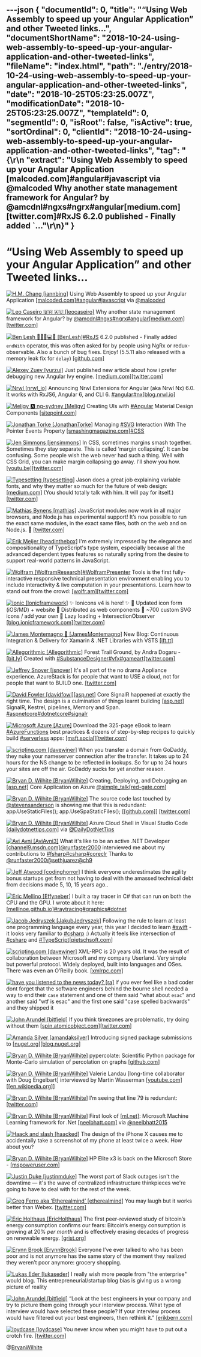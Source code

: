 ---json
{
  "documentId": 0,
  "title": "“Using Web Assembly to speed up your Angular Application” and other Tweeted links…",
  "documentShortName": "2018-10-24-using-web-assembly-to-speed-up-your-angular-application-and-other-tweeted-links",
  "fileName": "index.html",
  "path": "./entry/2018-10-24-using-web-assembly-to-speed-up-your-angular-application-and-other-tweeted-links",
  "date": "2018-10-25T05:23:25.007Z",
  "modificationDate": "2018-10-25T05:23:25.007Z",
  "templateId": 0,
  "segmentId": 0,
  "isRoot": false,
  "isActive": true,
  "sortOrdinal": 0,
  "clientId": "2018-10-24-using-web-assembly-to-speed-up-your-angular-application-and-other-tweeted-links",
  "tag": "{\r\n  \"extract\": \"Using Web Assembly to speed up your Angular Application [malcoded.com]#angular#javascript via @malcoded       Why another state management framework for Angular? by @amcdnl#ngxs#ngrx#angular[medium.com][twitter.com]#RxJS 6.2.0 published - Finally added `...\"\r\n}"
}
---

# “Using Web Assembly to speed up your Angular Application” and other Tweeted links…

[<img alt="H.M. Chang [iannbing]" src="https://songhay.blob.core.windows.net:443/shared-social-twitter/iannbing.jpg">](null) Using Web Assembly to speed up your Angular Application [[malcoded.com]](https://malcoded.com/posts/web-assembly-angular)[#angular](http://twitter.com/search?q='%23angular)[#javascript](http://twitter.com/search?q='%23javascript) via [@malcoded](http://twitter.com/@malcoded)

[<img alt="Leo Caseiro 🇧🇷 🇦🇺 [leocaseiro]" src="https://songhay.blob.core.windows.net:443/shared-social-twitter/leocaseiro.jpg">](http://leocaseiro.com/) Why another state management framework for Angular? by [@amcdnl](http://twitter.com/@amcdnl)[#ngxs](http://twitter.com/search?q='%23ngxs)[#ngrx](http://twitter.com/search?q='%23ngrx)[#angular](http://twitter.com/search?q='%23angular)[[medium.com]](https://medium.com/@amcdnl/why-another-state-management-framework-for-angular-b4b4c19ef664)[[twitter.com]](https://twitter.com/leocaseiro/status/998336973407444992/photo/1)

[<img alt="Ben Lesh 🧢🏋️‍♂️💻🎨 [BenLesh]" src="https://songhay.blob.core.windows.net:443/shared-social-twitter/BenLesh.jpg">](https://medium.com/@benlesh)[#RxJS](http://twitter.com/search?q='%23RxJS) 6.2.0 published - Finally added `endWith` operator, this was often asked for by people using NgRx or redux-observable. Also a bunch of bug fixes. Enjoy! (5.5.11 also released with a memory leak fix for `delay`) [[github.com]](https://github.com/ReactiveX/rxjs/blob/master/CHANGELOG.md#620-2018-05-22)

[<img alt="Alexey Zuev [yurzui]" src="https://songhay.blob.core.windows.net:443/shared-social-twitter/yurzui.jpg">](https://ng-run.com/) Just published new article about how i prefer debugging new Angular Ivy engine. [[medium.com]](https://medium.com/@a.yurich.zuev/angular-ivy-change-detection-execution-are-you-prepared-ab68d4231f2c)[[twitter.com]](https://twitter.com/yurzui/status/997940266005860353/photo/1)

[<img alt="Nrwl [nrwl_io]" src="https://songhay.blob.core.windows.net:443/shared-social-twitter/nrwl_io.jpg">](https://nrwl.io/) Announcing Nrwl Extensions for Angular (aka Nrwl Nx) 6.0. It works with RxJS6, Angular 6, and CLI 6. [#angular](http://twitter.com/search?q='%23angular)[#nx](http://twitter.com/search?q='%23nx)[[blog.nrwl.io]](https://blog.nrwl.io/announcing-nrwl-nx-6-0-29b963d87d8e)

[<img alt="Meligy 🅰️ ng-sydney [Meligy]" src="https://songhay.blob.core.windows.net:443/shared-social-twitter/Meligy.jpeg">](https://www.gurustop.net/) Creating UIs with [#Angular](http://twitter.com/search?q='%23Angular) Material Design Components [[sitepoint.com]](https://www.sitepoint.com/angular-material-design-components/)

[<img alt="Jonathan Torke [JonathanTorke]" src="https://songhay.blob.core.windows.net:443/shared-social-twitter/JonathanTorke.jpg">](https://pixeltuner.de/impressum) Managing [#SVG](http://twitter.com/search?q='%23SVG) Interaction With The Pointer Events Property [[smashingmagazine.com]](https://www.smashingmagazine.com/2018/05/svg-interaction-pointer-events-property/)[#CSS](http://twitter.com/search?q='%23CSS)

[<img alt="Jen Simmons [jensimmons]" src="https://songhay.blob.core.windows.net:443/shared-social-twitter/jensimmons.jpg">](http://youtube.com/layoutland) In CSS, sometimes margins smash together. Sometimes they stay separate. This is called ‘margin collapsing’. It can be confusing. Some people wish the web never had such a thing. Well with CSS Grid, you can make margin collapsing go away. I’ll show you how. [[youtu.be]](https://youtu.be/jfHNzL5h1Aw)[[twitter.com]](https://twitter.com/jensimmons/status/998942436289368070/video/1)

[<img alt="Typesetting [typesetting]" src="https://songhay.blob.core.windows.net:443/shared-social-twitter/typesetting.jpg">](http://flexibletypesetting.com/) Jason does a great job explaining variable fonts, and why they matter so much for the future of web design: [[medium.com]](https://medium.com/@jpamental/the-evolution-of-typography-with-variable-fonts-7cd0078b5ceb) (You should totally talk with him. It will pay for itself.) [[twitter.com]](https://twitter.com/jpamental/status/997684783999307776)

[<img alt="Mathias Bynens [mathias]" src="https://songhay.blob.core.windows.net:443/shared-social-twitter/mathias.jpg">](https://mathiasbynens.be/) JavaScript modules now work in all major browsers, and Node.js has experimental support! It’s now possible to run the exact same modules, in the exact same files, both on the web and on Node.js. 🤯 [[twitter.com]](https://twitter.com/mathias/status/996133744917409792/photo/1)

[<img alt="Erik Meijer [headinthebox]" src="https://songhay.blob.core.windows.net:443/shared-social-twitter/headinthebox.jpeg">](http://en.wikipedia.org/wiki/Erik_Meijer_(computer_scientist)) I'm extremely impressed by the elegance and compositionality of TypeScript's type system, especially because all the advanced dependent types features so naturally spring from the desire to support real-world patterns in JavaScript.

[<img alt="Wolfram [WolframResearch]" src="https://songhay.blob.core.windows.net:443/shared-social-twitter/WolframResearch.png">](http://www.wolfram.com/)[#WolframPresenter](http://twitter.com/search?q='%23WolframPresenter) Tools is the first fully-interactive responsive technical presentation environment enabling you to include interactivity & live computation in your presentations. Learn how to stand out from the crowd: [[wolfr.am]](https://wolfr.am/tZQIP5zQ)[[twitter.com]](https://twitter.com/WolframResearch/status/997478921313628160/photo/1)

[<img alt="ionic [Ionicframework]" src="https://songhay.blob.core.windows.net:443/shared-social-twitter/Ionicframework.jpg">](http://ionicframework.com/) ✨ Ionicons v4 is here! ✨ 🔹 Updated icon form (iOS/MD) + website 🔹 Distributed as web components 🔹 ~700 custom SVG icons / add your own 🔹 Lazy loading + IntersectionObserver [[blog.ionicframework.com]](https://blog.ionicframework.com/announcing-ionicons-v4/)[[twitter.com]](https://twitter.com/Ionicframework/status/998652834177601536/video/1)

[<img alt="James Montemagno 🙈 [JamesMontemagno]" src="https://songhay.blob.core.windows.net:443/shared-social-twitter/JamesMontemagno.jpg">](http://montemagno.com/) New Blog: Continuous Integration & Delivery for Xamarin & .NET Libraries with VSTS [[ift.tt]](https://ift.tt/2IDQ66B)

[<img alt="Allegorithmic [Allegorithmic]" src="https://songhay.blob.core.windows.net:443/shared-social-twitter/Allegorithmic.jpg">](http://www.allegorithmic.com/) Forest Trail Ground, by Andra Dogaru - [[bit.ly]](http://bit.ly/2KQYZXR) Created with [#SubstanceDesigner](http://twitter.com/search?q='%23SubstanceDesigner)[#vfx](http://twitter.com/search?q='%23vfx)[#gameart](http://twitter.com/search?q='%23gameart)[[twitter.com]](https://twitter.com/Allegorithmic/status/998235656395599872/photo/1)

[<img alt="Jeffrey Snover [jsnover]" src="https://songhay.blob.core.windows.net:443/shared-social-twitter/jsnover.jpg">](http://jsnover.com/) It's all part of the no drama Appliance experience. AzureStack is for people that want to USE a cloud, not for people that want to BUILD one. [[twitter.com]](https://twitter.com/Darmour_MSFT/status/998896003016097792)

[<img alt="David Fowler [davidfowl]" src="https://songhay.blob.core.windows.net:443/shared-social-twitter/davidfowl.jpeg">](http://davidfowl.com/)[[asp.net]](http://ASP.NET) Core SignalR happened at exactly the right time. The design is a culmination of things learnt building [[asp.net]](http://ASP.NET) SignalR, Kestrel, pipelines, Memory and Span. [#aspnetcore](http://twitter.com/search?q='%23aspnetcore)[#dotnetcore](http://twitter.com/search?q='%23dotnetcore)[#signalr](http://twitter.com/search?q='%23signalr)

[<img alt="Microsoft Azure [Azure]" src="https://songhay.blob.core.windows.net:443/shared-social-twitter/Azure.jpg">](http://azure.microsoft.com/) Download the 325-page eBook to learn [#AzureFunctions](http://twitter.com/search?q='%23AzureFunctions) best practices & dozens of step-by-step recipes to quickly build [#serverless](http://twitter.com/search?q='%23serverless) apps: [[msft.social]](http://msft.social/TpYHNP)[[twitter.com]](https://twitter.com/Azure/status/998849749091606528/photo/1)

[<img alt="scripting.com [davewiner]" src="https://songhay.blob.core.windows.net:443/shared-social-twitter/davewiner.jpg">](http://scripting.com/) When you transfer a domain from GoDaddy, they nuke your nameserver connection after the transfer. It takes up to 24 hours for the NS change to be reflected in lookups. So for up to 24 hours your sites are off the air. GoDaddy sucks for yet another reason.

[<img alt="Bryan D. Wilhite [BryanWilhite]" src="https://songhay.blob.core.windows.net:443/shared-social-twitter/BryanWilhite.jpeg">](http://songhayblog.azurewebsites.net/) Creating, Deploying, and Debugging an [[asp.net]](http://ASP.NET) Core Application on Azure [@simple_talk](http://twitter.com/@simple_talk)[[red-gate.com]](https://www.red-gate.com/simple-talk/cloud/cloud-development/creating-deploying-and-debugging-an-asp-net-core-application-on-azure/)

[<img alt="Bryan D. Wilhite [BryanWilhite]" src="https://songhay.blob.core.windows.net:443/shared-social-twitter/BryanWilhite.jpeg">](http://songhayblog.azurewebsites.net/) The source code last touched by [@stevensanderson](http://twitter.com/@stevensanderson) is showing me that this is redundant: app.UseStaticFiles(); app.UseSpaStaticFiles(); [[[github.com]](https://github.com/aspnet/JavaScriptServices/blob/15d2f5a898da584433e38c82d5b09c375d9f87b7/src/Microsoft.AspNetCore.SpaServices.Extensions/StaticFiles/SpaStaticFilesExtensions.cs)] [[twitter.com]](https://twitter.com/BryanWilhite/status/997608506806042624/photo/1)

[<img alt="Bryan D. Wilhite [BryanWilhite]" src="https://songhay.blob.core.windows.net:443/shared-social-twitter/BryanWilhite.jpeg">](http://songhayblog.azurewebsites.net/) Azure Cloud Shell in Visual Studio Code [[dailydotnettips.com]](https://dailydotnettips.com/azure-cloud-shell-in-visual-studio-code/) via [@DailyDotNetTips](http://twitter.com/@DailyDotNetTips)

[<img alt="Avi Avni [AviAvni3]" src="https://songhay.blob.core.windows.net:443/shared-social-twitter/AviAvni3.jpg">](https://github.com/AviAvni) What it's like to be an active .NET Developer [[channel9.msdn.com]](https://channel9.msdn.com/Shows/On-NET/What-its-like-to-be-an-active-NET-Developer)[@runfaster2000](http://twitter.com/@runfaster2000) interviewed me about my contributions to [#fsharp](http://twitter.com/search?q='%23fsharp)[#csharp](http://twitter.com/search?q='%23csharp)[#coreclr](http://twitter.com/search?q='%23coreclr) Thanks to [@runfaster2000](http://twitter.com/@runfaster2000)[@sethjuarez](http://twitter.com/@sethjuarez)[@ch9](http://twitter.com/@ch9)

[<img alt="Jeff Atwood [codinghorror]" src="https://songhay.blob.core.windows.net:443/shared-social-twitter/codinghorror.png">](http://blog.codinghorror.com/) I think everyone underestimates the agility bonus startups get from not having to deal with the amassed technical debt from decisions made 5, 10, 15 years ago..

[<img alt="Eric Mellino [Effyneber]" src="https://songhay.blob.core.windows.net:443/shared-social-twitter/Effyneber.jpg">](https://github.com/mellinoe) I built a ray tracer in C# that can run on both the CPU and the GPU. I wrote about it here: [[mellinoe.github.io]](https://mellinoe.github.io/graphics/2018/05/19/writing-a-portable-cpu-gpu-ray-tracer-in-c.html)[#raytracing](http://twitter.com/search?q='%23raytracing)[#graphics](http://twitter.com/search?q='%23graphics)[#dotnet](http://twitter.com/search?q='%23dotnet)

[<img alt="Jacob Jedryszek [JakubJedryszek]" src="https://songhay.blob.core.windows.net:443/shared-social-twitter/JakubJedryszek.jpg">](http://www.jj09.net/) Following the rule to learn at least one programming language every year, this year I decided to learn [#swift](http://twitter.com/search?q='%23swift) - it looks very familiar to [#csharp](http://twitter.com/search?q='%23csharp) :) Actually it feels like intersection of [#csharp](http://twitter.com/search?q='%23csharp) and [#TypeScript](http://twitter.com/search?q='%23TypeScript)[[pietschsoft.com]](http://pietschsoft.com/post/2014/06/07/Basic-Comparison-of-C-and-Apple-Swift-Programming-Language-Syntax)

[<img alt="scripting.com [davewiner]" src="https://songhay.blob.core.windows.net:443/shared-social-twitter/davewiner.jpg">](http://scripting.com/) XML-RPC is 20 years old. It was the result of collaboration between Microsoft and my company Userland. Very simple but powerful protocol. Widely deployed, built into languages and OSes. There was even an O’Reilly book. [[xmlrpc.com]](http://xmlrpc.com)

[<img alt="have you listened to the news today? [ra]" src="https://songhay.blob.core.windows.net:443/shared-social-twitter/ra.png">](http://nas.sr/) if you ever feel like a bad coder dont forget that the software engineers behind the bourne shell needed a way to end their `case` statement and one of them said "what about `esac`" and another said "wtf is esac" and the first one said "case spelled backwards" and they shipped it

[<img alt="John Arundel [bitfield]" src="https://songhay.blob.core.windows.net:443/shared-social-twitter/bitfield.jpeg">](http://bitfieldconsulting.com/about) If you think timezones are problematic, try doing without them [[spin.atomicobject.com]](https://spin.atomicobject.com/2018/04/21/history-of-timekeeping/)[[twitter.com]](https://twitter.com/bitfield/status/997801828057313280/photo/1)

[<img alt="Amanda Silver [amandaksilver]" src="https://songhay.blob.core.windows.net:443/shared-social-twitter/amandaksilver.jpg">](null) Introducing signed package submissions to [[nuget.org]](http://NuGet.org)[[blog.nuget.org]](https://blog.nuget.org/20180522/Introducing-signed-package-submissions.html)

[<img alt="Bryan D. Wilhite [BryanWilhite]" src="https://songhay.blob.core.windows.net:443/shared-social-twitter/BryanWilhite.jpeg">](http://songhayblog.azurewebsites.net/) pypercolate: Scientific Python package for Monte-Carlo simulation of percolation on graphs [[github.com]](https://github.com/andsor/pypercolate/)

[<img alt="Bryan D. Wilhite [BryanWilhite]" src="https://songhay.blob.core.windows.net:443/shared-social-twitter/BryanWilhite.jpeg">](http://songhayblog.azurewebsites.net/) Valerie Landau [long-time collaborator with Doug Engelbart] interviewed by Martin Wasserman [[youtube.com]](https://www.youtube.com/watch?v=62ig8ecXlrA) [[[en.wikipedia.org]](http://en.wikipedia.org/wiki/Douglas_Engelbart)]

[<img alt="Bryan D. Wilhite [BryanWilhite]" src="https://songhay.blob.core.windows.net:443/shared-social-twitter/BryanWilhite.jpeg">](http://songhayblog.azurewebsites.net/) I’m seeing that line 79 is redundant: [[twitter.com]](https://twitter.com/BryanWilhite/status/997608505270939648/photo/1)

[<img alt="Bryan D. Wilhite [BryanWilhite]" src="https://songhay.blob.core.windows.net:443/shared-social-twitter/BryanWilhite.jpeg">](http://songhayblog.azurewebsites.net/) First look of [[ml.net]](http://ML.NET): Microsoft Machine Learning framework for .Net [[neelbhatt.com]](https://neelbhatt.com/2018/05/11/first-look-of-ml-net-microsoft-machine-learning-framework-for-net/) via [@neelbhatt2015](http://twitter.com/@neelbhatt2015)

[<img alt="Haack and slash [haacked]" src="https://songhay.blob.core.windows.net:443/shared-social-twitter/haacked.jpg">](http://haacked.com/) The design of the iPhone X causes me to accidentally take a screenshot of my phone at least twice a week. How about you?

[<img alt="Bryan D. Wilhite [BryanWilhite]" src="https://songhay.blob.core.windows.net:443/shared-social-twitter/BryanWilhite.jpeg">](http://songhayblog.azurewebsites.net/) HP Elite x3 is back on the Microsoft Store - [[mspoweruser.com]](https://mspoweruser.com/hp-elite-x3-is-back-on-the-microsoft-store/)

[<img alt="Justin Duke [justinmduke]" src="https://songhay.blob.core.windows.net:443/shared-social-twitter/justinmduke.jpg">](http://jmduke.com/) The worst part of Slack outages isn't the downtime — it's the wave of centralized infrastructure thinkpieces we're going to have to deal with for the rest of the week.

[<img alt="Greg Ferro aka ‘Etherealmind’ [etherealmind]" src="https://songhay.blob.core.windows.net:443/shared-social-twitter/etherealmind.jpg">](http://packetpushers.net/) You may laugh but it works better than Webex. [[twitter.com]](https://twitter.com/etherealmind/status/998481787482443776/photo/1)

[<img alt="Eric Holthaus [EricHolthaus]" src="https://songhay.blob.core.windows.net:443/shared-social-twitter/EricHolthaus.jpg">](http://www.ericholthaus.com/) The first peer-reviewed study of bitcoin’s energy consumption confirms our fears: Bitcoin’s energy consumption is growing at 20% *per month* and is effectively erasing decades of progress on renewable energy. [[grist.org]](https://grist.org/article/bitcoins-energy-use-got-studied-and-you-libertarian-nerds-look-even-worse-than-usual/)

[<img alt="Erynn Brook [ErynnBrook]" src="https://songhay.blob.core.windows.net:443/shared-social-twitter/ErynnBrook.jpeg">](https://www.patreon.com/ErynnBrook) Everyone I’ve ever talked to who has been poor and is not anymore has the same story of the moment they realized they weren’t poor anymore: grocery shopping.

[<img alt="Lukas Eder [lukaseder]" src="https://songhay.blob.core.windows.net:443/shared-social-twitter/lukaseder.jpg">](http://www.jooq.org/) I really wish more people from "the enterprise" would blog. This entrepreneurial/startup blog bias is giving us a wrong picture of reality

[<img alt="John Arundel [bitfield]" src="https://songhay.blob.core.windows.net:443/shared-social-twitter/bitfield.jpeg">](http://bitfieldconsulting.com/about) “Look at the best engineers in your company and try to picture them going through your interview process. What type of interview would have selected these people? If your interview process would have filtered out your best engineers, then rethink it.” [[erikbern.com]](https://erikbern.com/2018/05/02/interviewing-is-a-noisy-prediction-problem.html)

[<img alt="loydcase [loydcase]" src="https://songhay.blob.core.windows.net:443/shared-social-twitter/loydcase.jpg">](http://uncertainty.com/) You never know when you might have to put out a crotch fire. [[twitter.com]](https://twitter.com/loydcase/status/998844105814953984/photo/1)

@[BryanWilhite](https://twitter.com/BryanWilhite)
